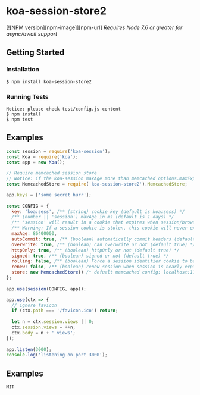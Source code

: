 # koa-session-store2

[![NPM version][npm-image]][npm-url]
*Requires Node 7.6 or greater for async/await support*

## Getting Started

### Installation

    $ npm install koa-session-store2

### Running Tests
    Notice: please check test/config.js content
    $ npm install
    $ npm test

## Examples
```js
const session = require('koa-session');
const Koa = require('koa');
const app = new Koa();

// Require memcached session store
// Notice: if the koa-session maxAge more than memcached options.maxExpiration will unknow error happen
const MemcachedStore = require('koa-session-store2').MemcachedStore;

app.keys = ['some secret hurr'];
 
const CONFIG = {
  key: 'koa:sess', /** (string) cookie key (default is koa:sess) */
  /** (number || 'session') maxAge in ms (default is 1 days) */
  /** 'session' will result in a cookie that expires when session/browser is closed */
  /** Warning: If a session cookie is stolen, this cookie will never expire */
  maxAge: 86400000,
  autoCommit: true, /** (boolean) automatically commit headers (default true) */
  overwrite: true, /** (boolean) can overwrite or not (default true) */
  httpOnly: true, /** (boolean) httpOnly or not (default true) */
  signed: true, /** (boolean) signed or not (default true) */
  rolling: false, /** (boolean) Force a session identifier cookie to be set on every response. The expiration is reset to the   original maxAge, resetting the expiration countdown. (default is false) */
  renew: false, /** (boolean) renew session when session is nearly expired, so we can always keep user logged in. (default is false)*/
  store: new MemcachedStore() /* defualt memcached config: localhost:11211 example: https://www.npmjs.com/package/memcached */
};
 
app.use(session(CONFIG, app));

app.use(ctx => {
  // ignore favicon
  if (ctx.path === '/favicon.ico') return;
 
  let n = ctx.session.views || 0;
  ctx.session.views = ++n;
  ctx.body = n + ' views';
});
 
app.listen(3000);
console.log('listening on port 3000');
```

## Examples
    MIT
